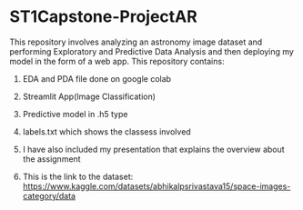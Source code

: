 # ST1Capstone-ProjectAR
This repository involves analyzing an astronomy image dataset and performing Exploratory and Predictive Data Analysis and then deploying my model in the form of a web app. 
This repository contains:
1. EDA and PDA file done on google colab
2. Streamlit App(Image Classification)
3. Predictive model in .h5 type
4. labels.txt which shows the classess involved

5. I have also included my presentation that explains the overview about the assignment

6. This is the link to the dataset: https://www.kaggle.com/datasets/abhikalpsrivastava15/space-images-category/data
